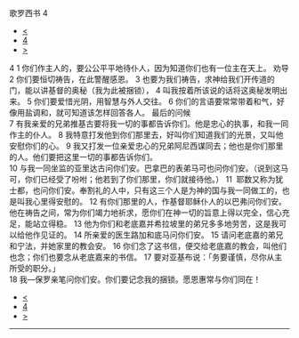 ﻿





 歌罗西书 4




* [<](bible/COL03.md)
* [4](bible/COL.md)
* [>](bible/1TH01.md)



 
4 
1 你们作主人的，要公公平平地待仆人，因为知道你们也有一位主在天上。 劝导  
2 你们要恒切祷告，在此警醒感恩。 
3 也要为我们祷告，求神给我们开传道的门，能以讲基督的奥秘（我为此被捆锁）， 
4 叫我按着所该说的话将这奥秘发明出来。 
5 你们要爱惜光阴，用智慧与外人交往。 
6 你们的言语要常常带着和气，好像用盐调和，就可知道该怎样回答各人。 最后的问候  
7 有我亲爱的兄弟推基古要将我一切的事都告诉你们。他是忠心的执事，和我一同作主的仆人。 
8 我特意打发他到你们那里去，好叫你们知道我们的光景，又叫他安慰你们的心。 
9 我又打发一位亲爱忠心的兄弟阿尼西谋同去；他也是你们那里的人。他们要把这里一切的事都告诉你们。  
10 与我一同坐监的亚里达古问你们安。巴拿巴的表弟马可也问你们安。（说到这马可，你们已经受了吩咐；他若到了你们那里，你们就接待他。） 
11  耶数又称为犹士都，也问你们安。奉割礼的人中，只有这三个人是为神的国与我一同做工的，也是叫我心里得安慰的。 
12 有你们那里的人，作基督耶稣仆人的以巴弗问你们安。他在祷告之间，常为你们竭力地祈求，愿你们在神一切的旨意上得以完全，信心充足，能站立得稳。 
13 他为你们和老底嘉并希拉坡里的弟兄多多地劳苦，这是我可以给他作见证的。 
14 所亲爱的医生路加和底马问你们安。 
15 请问老底嘉的弟兄和宁法，并她家里的教会安。 
16 你们念了这书信，便交给老底嘉的教会，叫他们也念；你们也要念从老底嘉来的书信。 
17 要对亚基布说：「务要谨慎，尽你从主所受的职分。」  
18 我—保罗亲笔问你们安。你们要记念我的捆锁。愿恩惠常与你们同在！ 
* [<](bible/COL03.md)
* [4](bible/COL.md)
* [>](bible/1TH01.md)





---










